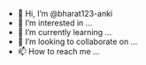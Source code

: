- 👋 Hi, I’m @bharat123-anki
- 👀 I’m interested in ...
- 🌱 I’m currently learning ...
- 💞️ I’m looking to collaborate on ...
- 📫 How to reach me ...

<!---
bharat123-anki/bharat123-anki is a ✨ special ✨ repository because its `README.md` (this file) appears on your GitHub profile.
You can click the Preview link to take a look at your changes.
--->
